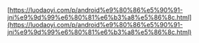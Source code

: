 [https://luodaoyi.com/p/android%e9%80%86%e5%90%91-jni%e9%9d%99%e6%80%81%e6%b3%a8%e5%86%8c.html](https://luodaoyi.com/p/android%e9%80%86%e5%90%91-jni%e9%9d%99%e6%80%81%e6%b3%a8%e5%86%8c.html)